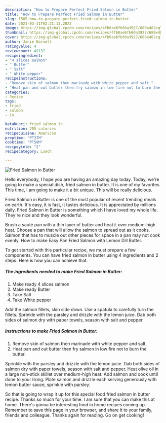```yaml
---
description: "How to Prepare Perfect Fried Salmon in Butter"
title: "How to Prepare Perfect Fried Salmon in Butter"
slug: 1585-how-to-prepare-perfect-fried-salmon-in-butter
date: 2021-03-11T02:21:13.202Z
image: https://img-global.cpcdn.com/recipes/4fb0ae6fb60a3927/680x482cq70/fried-salmon-in-butter-recipe-main-photo.jpg
thumbnail: https://img-global.cpcdn.com/recipes/4fb0ae6fb60a3927/680x482cq70/fried-salmon-in-butter-recipe-main-photo.jpg
cover: https://img-global.cpcdn.com/recipes/4fb0ae6fb60a3927/680x482cq70/fried-salmon-in-butter-recipe-main-photo.jpg
author: Janie Barnett
ratingvalue: 4
reviewcount: 49137
recipeingredient:
- "4 slices salmon"
- " Butter"
- " Salt"
- " White pepper"
recipeinstructions:
- "Remove skin of salmon then marinade with white pepper and salt."
- "Heat pan and out butter then fry salmon in low fire not to burn the butter."
categories:
- Recipe
tags:
- fried
- salmon
- in

katakunci: fried salmon in 
nutrition: 255 calories
recipecuisine: American
preptime: "PT37M"
cooktime: "PT58M"
recipeyield: "2"
recipecategory: Lunch

---
```



![Fried Salmon in Butter](https://img-global.cpcdn.com/recipes/4fb0ae6fb60a3927/680x482cq70/fried-salmon-in-butter-recipe-main-photo.jpg)

Hello everybody, I hope you are having an amazing day today. Today, we're going to make a special dish, fried salmon in butter. It is one of my favorites. This time, I am going to make it a bit unique. This will be really delicious.

Fried Salmon in Butter is one of the most popular of recent trending meals on earth. It's easy, it is fast, it tastes delicious. It is appreciated by millions daily. Fried Salmon in Butter is something which I have loved my whole life. They're nice and they look wonderful.

Brush a sauté pan with a thin layer of butter and heat it over medium-high heat. Choose a pan that will allow the salmon to spread out as it cooks. Salmon that has to muscle out other pieces for space in a pan may not cook evenly. How to make Easy Pan Fried Salmon with Lemon Dill Butter.


To get started with this particular recipe, we must prepare a few components. You can have fried salmon in butter using 4 ingredients and 2 steps. Here is how you can achieve that.

<!--inarticleads1-->

##### The ingredients needed to make Fried Salmon in Butter:

1. Make ready 4 slices salmon
1. Make ready  Butter
1. Take  Salt
1. Take  White pepper


Add the salmon fillets, skin side down. Use a spatula to carefully turn the fillets. Sprinkle with the parsley and drizzle with the lemon juice. Dab both sides of salmon dry with paper towels, season with salt and pepper. 

<!--inarticleads2-->

##### Instructions to make Fried Salmon in Butter:

1. Remove skin of salmon then marinade with white pepper and salt.
1. Heat pan and out butter then fry salmon in low fire not to burn the butter.


Sprinkle with the parsley and drizzle with the lemon juice. Dab both sides of salmon dry with paper towels, season with salt and pepper. Heat olive oil in a large non-stick skillet over medium-high heat. Add salmon and cook until done to your liking. Plate salmon and drizzle each serving generously with lemon butter sauce, sprinkle with parsley. 

So that is going to wrap it up for this special food fried salmon in butter recipe. Thanks so much for your time. I am sure that you can make this at home. There's gonna be interesting food in home recipes coming up. Remember to save this page in your browser, and share it to your family, friends and colleague. Thanks again for reading. Go on get cooking!

